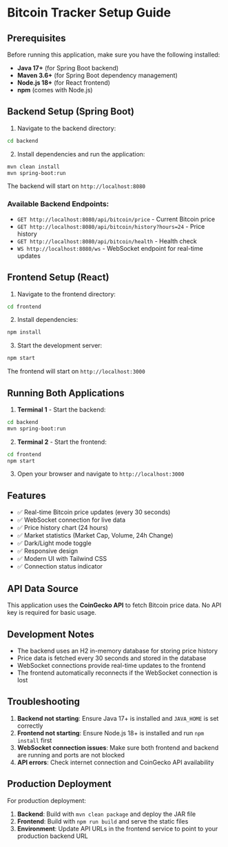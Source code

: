 # Bitcoin Tracker Setup Guide

## Prerequisites

Before running this application, make sure you have the following installed:

- **Java 17+** (for Spring Boot backend)
- **Maven 3.6+** (for Spring Boot dependency management)
- **Node.js 18+** (for React frontend)
- **npm** (comes with Node.js)

## Backend Setup (Spring Boot)

1. Navigate to the backend directory:
```bash
cd backend
```

2. Install dependencies and run the application:
```bash
mvn clean install
mvn spring-boot:run
```

The backend will start on `http://localhost:8080`

### Available Backend Endpoints:
- `GET http://localhost:8080/api/bitcoin/price` - Current Bitcoin price
- `GET http://localhost:8080/api/bitcoin/history?hours=24` - Price history
- `GET http://localhost:8080/api/bitcoin/health` - Health check
- `WS http://localhost:8080/ws` - WebSocket endpoint for real-time updates

## Frontend Setup (React)

1. Navigate to the frontend directory:
```bash
cd frontend
```

2. Install dependencies:
```bash
npm install
```

3. Start the development server:
```bash
npm start
```

The frontend will start on `http://localhost:3000`

## Running Both Applications

1. **Terminal 1** - Start the backend:
```bash
cd backend
mvn spring-boot:run
```

2. **Terminal 2** - Start the frontend:
```bash
cd frontend
npm start
```

3. Open your browser and navigate to `http://localhost:3000`

## Features

- ✅ Real-time Bitcoin price updates (every 30 seconds)
- ✅ WebSocket connection for live data
- ✅ Price history chart (24 hours)
- ✅ Market statistics (Market Cap, Volume, 24h Change)
- ✅ Dark/Light mode toggle
- ✅ Responsive design
- ✅ Modern UI with Tailwind CSS
- ✅ Connection status indicator

## API Data Source

This application uses the **CoinGecko API** to fetch Bitcoin price data. No API key is required for basic usage.

## Development Notes

- The backend uses an H2 in-memory database for storing price history
- Price data is fetched every 30 seconds and stored in the database
- WebSocket connections provide real-time updates to the frontend
- The frontend automatically reconnects if the WebSocket connection is lost

## Troubleshooting

1. **Backend not starting**: Ensure Java 17+ is installed and `JAVA_HOME` is set correctly
2. **Frontend not starting**: Ensure Node.js 18+ is installed and run `npm install` first
3. **WebSocket connection issues**: Make sure both frontend and backend are running and ports are not blocked
4. **API errors**: Check internet connection and CoinGecko API availability

## Production Deployment

For production deployment:

1. **Backend**: Build with `mvn clean package` and deploy the JAR file
2. **Frontend**: Build with `npm run build` and serve the static files
3. **Environment**: Update API URLs in the frontend service to point to your production backend URL 